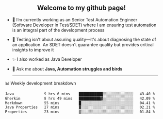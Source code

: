 <h2 align="center">Welcome to my github page!</h2>

- 🔭 I’m currently working as an Senior Test Automation Engineer (Software Developer in Test/SDET) where I am ensuring test automation is an integral part of the development process
- 🎩 Testing isn't about assuring quality—it's about diagnosing the state of an application. An SDET doesn't guarantee quality but provides critical insights to improve it
- ✨ I also worked as Java Developer
- 💬 Ask me about **Java, Automation struggles and birds**
  
  -------
  
📊 Weekly development breakdown

<!--START_SECTION:waka-->

```txt
Java              9 hrs 6 mins    ███████████░░░░░░░░░░░░░░   43.40 %
Gherkin           8 hrs 49 mins   ██████████▓░░░░░░░░░░░░░░   42.09 %
Markdown          55 mins         █░░░░░░░░░░░░░░░░░░░░░░░░   04.41 %
Java Properties   27 mins         ▓░░░░░░░░░░░░░░░░░░░░░░░░   02.21 %
Properties        23 mins         ▒░░░░░░░░░░░░░░░░░░░░░░░░   01.84 %
```

<!--END_SECTION:waka-->
